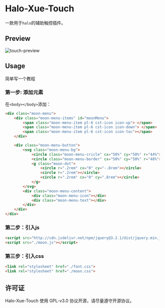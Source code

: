# Halo-Xue-Touch

一款用于`halo`的辅助触控插件。

## Preview

![touch-preview](https://cdn.jsdelivr.net/gh/hshanx/static@master/uPic/2020-07-19%2022.54.07.gif)



## Usage

简单写一个教程

### 第一步: 添加元素

在`<body></body>`添加：

```html
<div class="moon-menu">
    <div class="moon-menu-items" id="moonMenu">
        <span class="moon-menu-item pl-6 cst-icon icon-up"> </span>
        <span class="moon-menu-item pl-6 cst-icon icon-down"> </span>
        <span class="moon-menu-item pl-6 cst-icon icon-toc"></span>
    </div>

    <div class="moon-menu-button">
        <svg class="moon-menu-bg">
            <circle class="moon-menu-cricle" cx="50%" cy="50%" r="44%"></circle>
            <circle class="moon-menu-border" cx="50%" cy="50%" r="48%"></circle>
            <g class="moon-dot">
                <circle r=".2rem" cx="0" cy="-.8rem"></circle>
                <circle r=".2rem"></circle>
                <circle r=".2rem" cx="0" cy=".8rem"></circle>
            </g>
        </svg>
        <div class="moon-menu-content">
            <div class="moon-menu-icon"></div>
            <div class="moon-menu-text"></div>
        </div>
    </div>
</div>
```

### 第二步：引入js

```html
<script src="http://cdn.jsdelivr.net/npm/jquery@3.2.1/dist/jquery.min.js"></script>
<script src="./moon.js"></script>
```

### 第三步：引入css

```html
<link rel="stylesheet" href="./font.css">
<link rel="stylesheet" href="./moon.css">
```



## 许可证

Halo-Xue-Touch 使用 GPL-v3.0 协议开源，请尽量遵守开源协议。